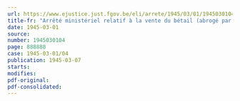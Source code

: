 ```yaml
---
url: https://www.ejustice.just.fgov.be/eli/arrete/1945/03/01/1945030104/justel
title-fr: "Arrêté ministériel relatif à la vente du bétail (abrogé par AM 07-10-1946, art. 11)"
date: 1945-03-01
source:
number: 1945030104
page: 888888
case: 1945-03-01/04
publication: 1945-03-07
starts:
modifies:
pdf-original:
pdf-consolidated:
---
```


